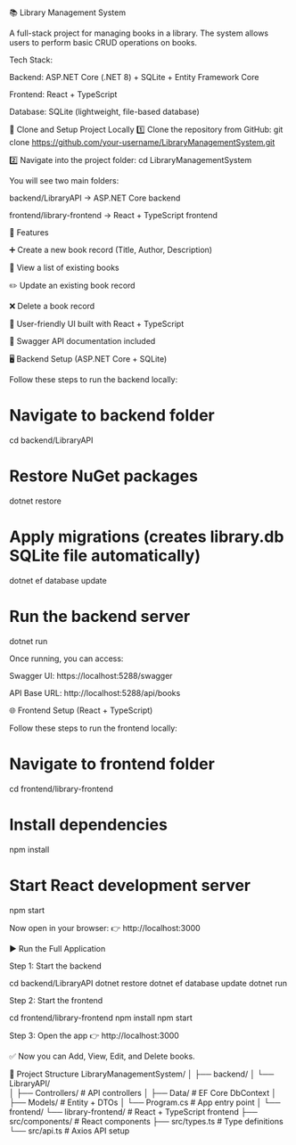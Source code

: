 📚 Library Management System

A full-stack project for managing books in a library.
The system allows users to perform basic CRUD operations on books.

Tech Stack:

Backend: ASP.NET Core (.NET 8) + SQLite + Entity Framework Core

Frontend: React + TypeScript

Database: SQLite (lightweight, file-based database)

🔽 Clone and Setup Project Locally
1️⃣ Clone the repository from GitHub:
git clone https://github.com/your-username/LibraryManagementSystem.git

2️⃣ Navigate into the project folder:
cd LibraryManagementSystem


You will see two main folders:

backend/LibraryAPI → ASP.NET Core backend

frontend/library-frontend → React + TypeScript frontend

🚀 Features

➕ Create a new book record (Title, Author, Description)

📖 View a list of existing books

✏️ Update an existing book record

❌ Delete a book record

🎨 User-friendly UI built with React + TypeScript

📑 Swagger API documentation included

🖥 Backend Setup (ASP.NET Core + SQLite)

Follow these steps to run the backend locally:

# Navigate to backend folder
cd backend/LibraryAPI

# Restore NuGet packages
dotnet restore

# Apply migrations (creates library.db SQLite file automatically)
dotnet ef database update

# Run the backend server
dotnet run


Once running, you can access:

Swagger UI: https://localhost:5288/swagger

API Base URL: http://localhost:5288/api/books

🌐 Frontend Setup (React + TypeScript)

Follow these steps to run the frontend locally:

# Navigate to frontend folder
cd frontend/library-frontend

# Install dependencies
npm install

# Start React development server
npm start


Now open in your browser:
👉 http://localhost:3000

▶️ Run the Full Application

Step 1: Start the backend

cd backend/LibraryAPI
dotnet restore
dotnet ef database update
dotnet run


Step 2: Start the frontend

cd frontend/library-frontend
npm install
npm start


Step 3: Open the app
👉 http://localhost:3000

✅ Now you can Add, View, Edit, and Delete books.

📂 Project Structure
LibraryManagementSystem/
│
├── backend/
│   └── LibraryAPI/         
│       ├── Controllers/    # API controllers
│       ├── Data/           # EF Core DbContext
│       ├── Models/         # Entity + DTOs
│       └── Program.cs      # App entry point
│
└── frontend/
    └── library-frontend/   # React + TypeScript frontend
        ├── src/components/ # React components
        ├── src/types.ts    # Type definitions
        └── src/api.ts      # Axios API setup
